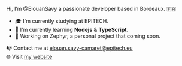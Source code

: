 Hi, I’m @ElouanSavy a passionate developer based in Bordeaux. :fr:

+ :mortar_board: I'm currently studying at EPITECH.
+ :rocket: I'm currently learning __Nodejs__ & __TypeScript__.
+ :seedling: Working on Zephyr, a personal project that coming soon.

:mailbox_with_no_mail: Contact me at [elouan.savy-camaret@epitech.eu](mailto:elouan.savy-camaret@epitech.eu)\
:globe_with_meridians: Visit [my website](www.elouan-savy.com)
